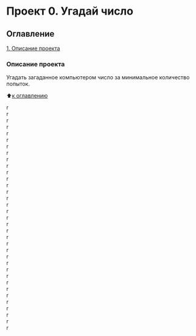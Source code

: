# Проект 0. Угадай число

## Оглавление
[1. Описание проекта](https://github.com/brom83/DS/blob/main/project_0/readme.md#Описание-проекта)


### Описание проекта
Угадать загаданное компьютером число за минимальное количество попыток.

:arrow_up:[к оглавлению][def]

[def]: https://github.com/brom83/DS/blob/main/project_0/readme.md#Оглавление

r   
r    
r    
r   
r    
r   
r   
r    
r   
r   
r   
r    
r      
r       
r     
r    
r   
r   
r    
r    
r     
r     
r   
r     
r     
r     
r     
r     
r     
r   
r   
r   
r  
r  
r  
